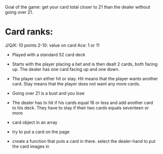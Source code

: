 Goal of the game: get your card total closer to 21 than the dealer without going over 21.

# Card ranks:

J/Q/K: 10 points
2-10: value on card
Ace: 1 or 11

- Played with a standard 52 card deck
- Starts with the player placing a bet and is then dealt 2 cards, both facing up. The dealer has one card facing up and one down.
- The player can either hit or stay. Hit means that the player wants another card. Stay means that the player does not want any more cards.
- Going over 21 is a bust and you lose
- The dealer has to hit if his cards equal 16 or less and add another card to his deck. They have to stay if their two cards equals seventeen or more

- card object in an array

- try to put a card on the page

- create a function that puts a card in there. select the dealer-hand to put the card images in
